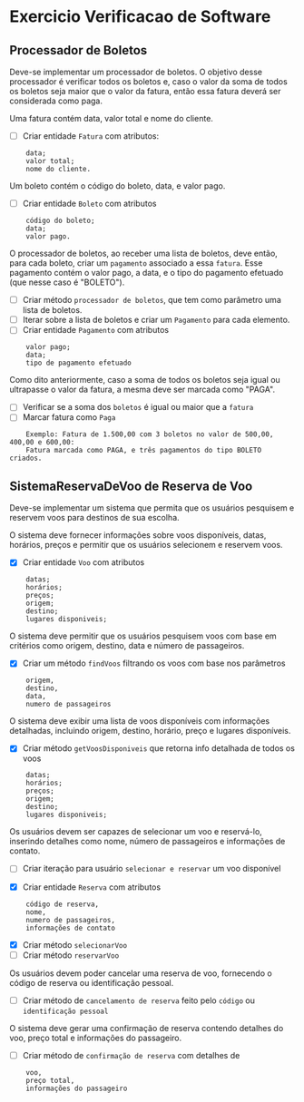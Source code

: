 # Exercicio Verificacao de Software

## Processador de Boletos
Deve-se implementar um processador de boletos. O objetivo desse processador é verificar todos os boletos e, caso o valor da soma de todos os boletos seja maior que o valor da fatura, então essa fatura deverá ser considerada como paga.

Uma fatura contém data, valor total e nome do cliente.
- [ ] Criar entidade ```Fatura``` com atributos: 
```
    data;
    valor total;
    nome do cliente.
```

Um boleto contém o código do boleto, data, e valor pago.
- [ ] Criar entidade ```Boleto``` com atributos
```
    código do boleto; 
    data;
    valor pago.
```

O processador de boletos, ao receber uma lista de boletos, deve então, 
para cada boleto, criar um ```pagamento``` associado a essa ```fatura```. 
Esse pagamento contém o valor pago, a data, e o tipo do pagamento efetuado (que nesse caso é "BOLETO").
- [ ] Criar método ```processador de boletos```, que tem como parâmetro uma lista de boletos.
- [ ] Iterar sobre a lista de boletos e criar um ```Pagamento``` para cada elemento.
- [ ] Criar entidade ```Pagamento``` com atributos
```
    valor pago;
    data;
    tipo de pagamento efetuado
```

Como dito anteriormente, caso a soma de todos os boletos seja igual ou ultrapasse o valor da fatura, a mesma deve ser marcada como "PAGA".
- [ ] Verificar se a soma dos ```boletos``` é igual ou maior que a ```fatura```
- [ ] Marcar fatura como ```Paga```

```
    Exemplo: Fatura de 1.500,00 com 3 boletos no valor de 500,00, 400,00 e 600,00: 
    Fatura marcada como PAGA, e três pagamentos do tipo BOLETO criados.
```

## SistemaReservaDeVoo de Reserva de Voo

Deve-se implementar um sistema que permita que os usuários pesquisem e reservem voos para destinos de sua escolha.

O sistema deve fornecer informações sobre voos disponíveis, datas, horários, preços e permitir que os usuários selecionem e reservem voos.
- [X] Criar entidade ```Voo``` com atributos
```
    datas;
    horários;
    preços;
    origem;
    destino;
    lugares disponiveis;
```

O sistema deve permitir que os usuários pesquisem voos com base em critérios como origem, destino, data e número de passageiros.
- [X] Criar um método ```findVoos``` filtrando os voos com base nos parâmetros
```
    origem,
    destino,
    data,
    numero de passageiros
```

O sistema deve exibir uma lista de voos disponíveis com informações detalhadas, incluindo origem, destino, horário, preço e lugares disponíveis.
- [X] Criar método ```getVoosDisponiveis``` que retorna info detalhada de todos os voos
```
    datas;
    horários;
    preços;
    origem;
    destino;
    lugares disponiveis;
```

Os usuários devem ser capazes de selecionar um voo e reservá-lo, inserindo detalhes como nome, número de passageiros e informações de contato.
- [ ] Criar iteração para usuário ```selecionar e reservar``` um voo disponível

- [X] Criar entidade ```Reserva``` com atributos
```
    código de reserva,
    nome,
    numero de passageiros,
    informações de contato
```
- [X] Criar método ```selecionarVoo```
- [ ] Criar método ```reservarVoo```

Os usuários devem poder cancelar uma reserva de voo, fornecendo o código de reserva ou identificação pessoal.
- [ ] Criar método de ```cancelamento de reserva``` feito pelo ```código``` ou ```identificação pessoal``` 

O sistema deve gerar uma confirmação de reserva contendo detalhes do voo, preço total e informações do passageiro.
- [ ] Criar método de ```confirmação de reserva``` com detalhes de
```
    voo,
    preço total,
    informações do passageiro
```